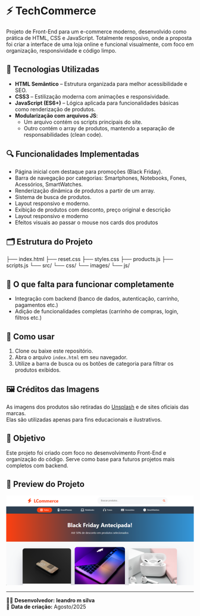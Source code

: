 # ⚡ TechCommerce

Projeto de Front-End para um e-commerce moderno, desenvolvido como prática de HTML, CSS e JavaScript. Totalmente resposivo, onde a proposta foi criar a interface de uma loja online e funcional visualmente, com foco em organização, responsividade e código limpo.

## 🧰 Tecnologias Utilizadas

- **HTML Semântico** – Estrutura organizada para melhor acessibilidade e SEO.
- **CSS3** – Estilização moderna com animações e responsividade.
- **JavaScript (ES6+)** – Lógica aplicada para funcionalidades básicas como renderização de produtos.
- **Modularização com arquivos JS**:
  - Um arquivo contém os scripts principais do site.
  - Outro contém o array de produtos, mantendo a separação de responsabilidades (clean code).

## 🔍 Funcionalidades Implementadas

- Página inicial com destaque para promoções (Black Friday).
- Barra de navegação por categorias: Smartphones, Notebooks, Fones, Acessórios, SmartWatches.
- Renderização dinâmica de produtos a partir de um array.
- Sistema de busca de produtos.
- Layout responsivo e moderno.
- Exibição de produtos com desconto, preço original e descrição
- Layout responsivo e moderno
- Efeitos visuais ao passar o mouse nos cards dos produtos

## 🗂 Estrutura do Projeto

├── index.html
├── reset.css
├── styles.css
├── products.js
├── scripts.js
└── src/
    └── css/
    └── images/
    └── js/

## 🚧 O que falta para funcionar completamente

- Integração com backend (banco de dados, autenticação, carrinho, pagamentos etc.)
- Adição de funcionalidades completas (carrinho de compras, login, filtros etc.)

## 🚀 Como usar

1. Clone ou baixe este repositório.
2. Abra o arquivo `index.html` em seu navegador.
3. Utilize a barra de busca ou os botões de categoria para filtrar os produtos exibidos.

## 🖼 Créditos das Imagens

As imagens dos produtos são retiradas do [Unsplash](https://unsplash.com/) e de sites oficiais das marcas.  
Elas são utilizadas apenas para fins educacionais e ilustrativos.


## 📌 Objetivo

Este projeto foi criado com foco no desenvolvimento Front-End e organização do código. Serve como base para futuros projetos mais completos com backend.

## 📸 Preview do Projeto

![Preview do LCommerce](./src/images/techcommerce-imagem-projeto.png)

---

👨‍💻 **Desenvolvedor:** <strong>leandro m silva</strong>  
📅 **Data de criação:** Agosto/2025
